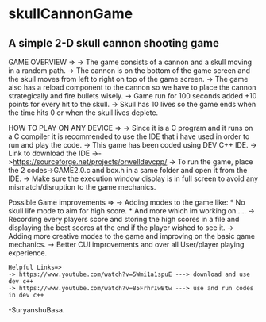 # skullCannonGame
## A simple 2-D skull cannon shooting game ##

GAME OVERVIEW =>
  -> The game consists of a cannon and a skull moving in a random path.
  -> The cannon is on the bottom of the game screen and the skull moves from left to right on top of the game screen.
  -> The game also has a reload component to the cannon so we have to place the cannon strategically and fire bullets wisely.
  -> Game run for 100 seconds added +10 points for every hit to the skull.
  -> Skull has 10 lives so the game ends when the time hits 0 or when the skull lives deplete.
  
  HOW TO PLAY ON ANY DEVICE =>
    -> Since it is a C program and it runs on a C compiler it is recommended to use the IDE that i have used in order to run and play the code.
    -> This game has been coded using DEV C++ IDE.
    -> Link to download the IDE ->->https://sourceforge.net/projects/orwelldevcpp/
    -> To run the game, place the 2 codes->GAME2.0.c and box.h in a same folder and open it from the IDE.
    -> Make sure the execution window display is in full screen to avoid any mismatch/disruption to the game mechanics.
  
  Possible Game improvements =>
    -> Adding modes to the game like:
                                    * No skull life mode to aim for high score.
                                    * And more which im working on.....
    -> Recording every players score and storing the high scores in a file and displaying the best
                                      scores at the end if the player wished to see it.
    -> Adding more creative modes to the game and improving on the basic game mechanics.
    -> Better CUI improvements and over all User/player playing experience.
   
   
    Helpful Links=>
    -> https://www.youtube.com/watch?v=5Wmi1a1spuE ---> download and use dev c++
    -> https://www.youtube.com/watch?v=85FrhrIwBtw ---> use and run codes in dev c++


 
  
-SuryanshuBasa.
